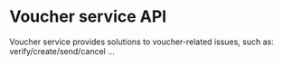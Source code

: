 # Voucher service API

Voucher service provides solutions to voucher-related issues, such as: verify/create/send/cancel ...
